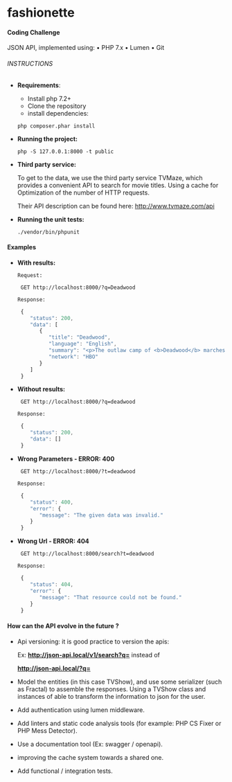 # fashionette

#### Coding Challenge

JSON API, implemented using:
• PHP 7.x
• Lumen
• Git

###### INSTRUCTIONS

- **Requirements**:

  - Install php 7.2+
  - Clone the repository
  - install dependencies:

  ```
  php composer.phar install
  ```

- **Running the project:**

  ```
  php -S 127.0.0.1:8000 -t public
  ```

- **Third party service:**

  To get to the data, we use the third party service TVMaze, which provides a convenient
  API to search for movie titles. Using a cache for Optimization of the number of HTTP requests.

  Their API description can be found here:
  http://www.tvmaze.com/api

  

- **Running the unit tests:**

  ```
  ./vendor/bin/phpunit
  ```



#### Examples
   - **With results:**

     `Request:`
     ```http
      GET http://localhost:8000/?q=Deadwood
     ```
     `Response:`
     ```javascript
      {
         "status": 200,
         "data": [
            {
               "title": "Deadwood",
               "language": "English",
               "summary": "<p>The outlaw camp of <b>Deadwood</b> marches slowly towards civilization, facing its first elections. But the power struggles continue over everything in Deadwood—influence, money, and whores—as the founding camp members form strategic alliances to face down the threat of a powerful newcomer, seeking to remake Deadwood in his image.</p>",
               "network": "HBO"
            }
         ]
      }        
     ```

   - **Without results:**

     ```http
      GET http://localhost:8000/?q=deadwood
     ```
     `Response:`
     ```javascript
      {
         "status": 200,
         "data": []
      }
     ```

   - **Wrong Parameters - ERROR: 400**

     ```http
      GET http://localhost:8000/?t=deadwood
     ```
     `Response:`
     ```javascript
      {
         "status": 400,
         "error": {
            "message": "The given data was invalid."
         }
      }
     ```

   - **Wrong Url - ERROR: 404**

     ```http
      GET http://localhost:8000/search?t=deadwood
     ```
     `Response:`
     ```javascript
      {
         "status": 404,
         "error": {
            "message": "That resource could not be found."
         }
      }
     ```

#### How can the API evolve in the future ?

* Api versioning: it is good practice to version the apis: 

  Ex: **http://json-api.local/v1/search?q=<query>** instead of 

  **http://json-api.local/?q=<query >**

* Model the entities (in this case TVShow), and use some serializer (such as Fractal) to assemble the responses. Using a TVShow class and instances of able to transform the information to json for the user.

* Add authentication using lumen middleware.

* Add linters and static code analysis tools (for example: PHP CS Fixer or PHP Mess Detector).

* Use a documentation tool (Ex: swagger / openapi).

* improving the cache system towards a shared one.

* Add functional / integration tests.